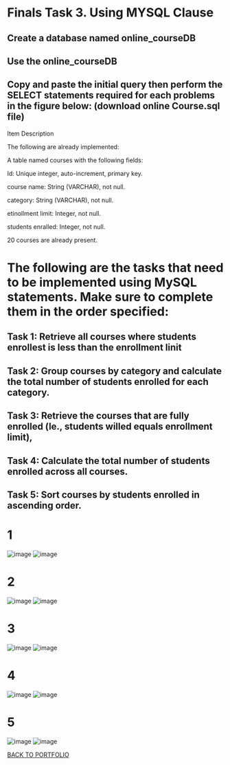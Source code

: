 # Finals Task 3. Using MYSQL Clause

## Create a database named online_courseDB


## Use the online_courseDB


## Copy and paste the initial query then perform the SELECT statements required for each problems in the figure below: (download online Course.sql file)


Item Description

The following are already implemented:

A table named courses with the following fields:

Id: Unique integer, auto-increment, primary key.

course name: String (VARCHAR), not null.

category: String (VARCHAR), not null.

etinollment limit: Integer, not null.

students enralled: Integer, not null.

20 courses are already present.

# The following are the tasks that need to be implemented using MySQL statements. Make sure to complete them in the order specified:

## Task 1: Retrieve all courses where students enrollest is less than the enrollment linit

## Task 2: Group courses by category and calculate the total number of students enrolled for each category.

## Task 3: Retrieve the courses that are fully enrolled (le., students willed equals enrollment limit),

## Task 4: Calculate the total number of students enrolled across all courses.

## Task 5: Sort courses by students enrolled in ascending order.

# 1
![image](https://github.com/user-attachments/assets/3b789d86-5d60-4b30-9edc-982d7a4223fb)
![image](https://github.com/user-attachments/assets/9097e5c6-f0f6-4cbb-a719-c17684e0c1c8)

# 2
![image](https://github.com/user-attachments/assets/8c2493ba-8da6-480f-bc76-6e0717803cc4)
![image](https://github.com/user-attachments/assets/4803c6d4-6bad-4b0a-bd7d-fb80245748b1)

# 3
![image](https://github.com/user-attachments/assets/623c6e8f-23b4-49a2-b859-e22c92a37b48)
![image](https://github.com/user-attachments/assets/09bf7268-cbf8-4012-8ae8-ccc9bcca18fe)

# 4
![image](https://github.com/user-attachments/assets/855e8ee2-1429-4712-a4da-c771d297a807)
![image](https://github.com/user-attachments/assets/ded4168b-0cd3-4931-be16-75d9fa4313a6)

# 5
![image](https://github.com/user-attachments/assets/043fa631-6448-458c-9abb-bb7216b27284)
![image](https://github.com/user-attachments/assets/9f719b82-7dfb-428f-b719-60dade01e4f7)

[BACK TO PORTFOLIO](https://zomue.github.io/)
